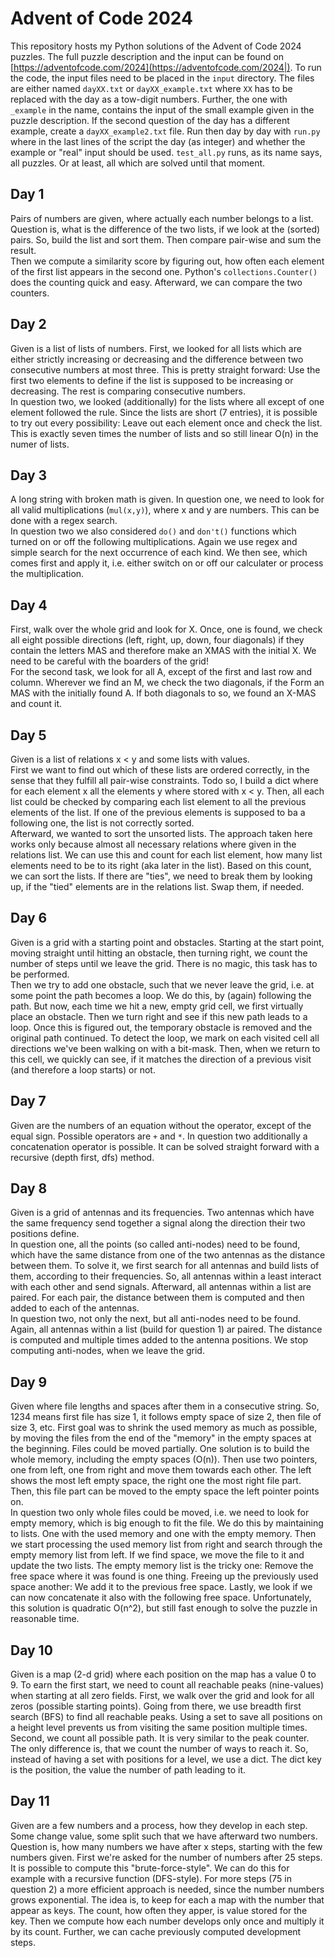 # Advent of Code 2024

This repository hosts my Python solutions of the Advent of Code 2024 puzzles.
The full puzzle description and the input can be found on [https://adventofcode.com/2024](https://adventofcode.com/2024|).
To run the code, the input files need to be placed in the `input` directory.
The files are either named `dayXX.txt` or `dayXX_example.txt` 
where  `XX` has to be replaced with the day as a tow-digit numbers.
Further, the one with `_example` in the name, contains the input of the small example given in the puzzle description.
If the second question of the day has a different example, create a `dayXX_example2.txt` file.
Run then day by day with `run.py` 
where in the last lines of the script the day (as integer) and whether the example or "real" input should be used.
`test_all.py` runs, as its name says, all puzzles.
Or at least, all which are solved until that moment.

## Day 1

Pairs of numbers are given, where actually each number belongs to a list.
Question is, what is the difference of the two lists, if we look at the (sorted) pairs.
So, build the list and sort them.
Then compare pair-wise and sum the result.
\
Then we compute a similarity score by figuring out, how often each element of the first list appears in the second one.
Python's `collections.Counter()` does the counting quick and easy.
Afterward, we can compare the two counters.

## Day 2

Given is a list of lists of numbers.
First, we looked for all lists which are either strictly increasing or decreasing and 
the difference between two consecutive numbers at most three.
This is pretty straight forward:
Use the first two elements to define if the list is supposed to be increasing or decreasing.
The rest is comparing consecutive numbers.
\
In question two, we looked (additionally) for the lists where all except of one element followed the rule.
Since the lists are short (7 entries), it is possible to try out every possibility:
Leave out each element once and check the list.
This is exactly seven times the number of lists and so still linear O(n) in the numer of lists.

## Day 3

A long string with broken math is given.
In question one, we need to look for all valid multiplications (`mul(x,y)`), where x and y are numbers.
This can be done with a regex search.
\
In question two we also considered `do()` and `don't()` functions which turned on or off the following multiplications.
Again we use regex and simple search for the next occurrence of each kind.
We then see, which comes first and apply it, i.e. either switch on or off our calculater or process the multiplication.

## Day 4

First, walk over the whole grid and look for X.
Once, one is found, we check all eight possible directions (left, right, up, down, four diagonals)
if they contain the letters MAS and therefore make an XMAS with the initial X.
We need to be careful with the boarders of the grid!
\
For the second task, we look for all A, except of the first and last row and column.
Wherever we find an M, we check the two diagonals, if the Form an MAS with the initially found A.
If both diagonals to so, we found an X-MAS and count it.

## Day 5

Given is a list of relations x < y and some lists with values.
\
First we want to find out which of these lists are ordered correctly, 
in the sense that they fulfill all pair-wise constraints.
Todo so, I build a dict where for each element x all the elements y where stored with x < y.
Then, all each list could be checked by comparing each list element to all the previous elements of the list.
If one of the previous elements is supposed to ba a following one, the list is not correctly sorted.
\
Afterward, we wanted to sort the unsorted lists.
The approach taken here works only because almost all necessary relations where given in the relations list.
We can use this and count for each list element, how many list elements need to be to its right (aka later in the list).
Based on this count, we can sort the lists.
If there are "ties", we need to break them by looking up, if the "tied" elements are in the relations list.
Swap them, if needed.

## Day 6

Given is a grid with a starting point and obstacles.
Starting at the start point, moving straight until hitting an obstacle, then turning right, 
we count the number of steps until we leave the grid.
There is no magic, this task has to be performed. 
\
Then we try to add one obstacle, such that we never leave the grid, i.e. at some point the path becomes a loop.
We do this, by (again) following the path.
But now, each time we hit a new, empty grid cell, we first virtually place an obstacle.
Then we turn right and see if this new path leads to a loop.
Once this is figured out, the temporary obstacle is removed and the original path continued.
To detect the loop, we mark on each visited cell all directions we've been walking on with a bit-mask.
Then, when we return to this cell, we quickly can see, if it matches the direction of a previous visit 
(and therefore a loop starts) or not.

## Day 7

Given are the numbers of an equation without the operator, except of the equal sign.
Possible operators are `+` and `*`.
In question two additionally a concatenation operator is possible.
It can be solved straight forward with a recursive (depth first, dfs) method.

## Day 8

Given is a grid of antennas and its frequencies.
Two antennas which have the same frequency send together a signal along the direction their two positions define. \
In question one, all the points (so called anti-nodes) need to be found, 
which have the same distance from one of the two antennas as the distance between them.
To solve it, we first search for all antennas and build lists of them, according to their frequencies.
So, all antennas within a least interact with each other and send signals.
Afterward, all antennas within a list are paired.
For each pair, the distance between them is computed and then added to each of the antennas.
\
In question two, not only the next, but all anti-nodes need to be found.
Again, all antennas within a list (build for question 1) ar paired.
The distance is computed and multiple times added to the antenna positions.
We stop computing anti-nodes, when we leave the grid.

## Day 9

Given where file lengths and spaces after them in a consecutive string.
So, 1234 means first file has size 1, it follows empty space of size 2, then file of size 3, etc.
First goal was to shrink the used memory as much as possible, 
by moving the files from the end of the "memory" in the empty spaces at the beginning.
Files could be moved partially.
One solution is to build the whole memory, including the empty spaces (O(n)).
Then use two pointers, one from left, one from right and move them towards each other.
The left shows the most left empty space, the right one the most right file part.
Then, this file part can be moved to the empty space the left pointer points on.
\
In question two only whole files could be moved,
i.e. we need to look for empty memory, which is big enough to fit the file.
We do this by maintaining to lists.
One with the used memory and one with the empty memory.
Then we start processing the used memory list from right and search through the empty memory list from left.
If we find space, we move the file to it and update the two lists.
The empty memory list is the tricky one: Remove the free space where it was found is one thing.
Freeing up the previously used space another: We add it to the previous free space.
Lastly, we look if we can now concatenate it also with the following free space.
Unfortunately, this solution is quadratic O(n^2), but still fast enough to solve the puzzle in reasonable time.

## Day 10

Given is a map (2-d grid) where each position on the map has a value 0 to 9.
To earn the first start, we need to count all reachable peaks (nine-values) when starting at all zero fields.
First, we walk over the grid and look for all zeros (possible starting points).
Going from there, we use breadth first search (BFS) to find all reachable peaks.
Using a set to save all positions on a height level prevents us from visiting the same position multiple times.
\
Second, we count all possible path.
It is very similar to the peak counter.
The only difference is, that we count the number of ways to reach it.
So, instead of having a set with positions for a level, we use a dict.
The dict key is the position, the value the number of path leading to it.

## Day 11

Given are a few numbers and a process, how they develop in each step.
Some change value, some split such that we have afterward two numbers.
Question is, how many numbers we have after x steps, starting with the few numbers given.
First we're asked for the number of numbers after 25 steps.
It is possible to compute this "brute-force-style".
We can do this for example with a recursive function (DFS-style).
For more steps (75 in question 2) a more efficient approach is needed, since the number numbers grows exponential.
The idea is, to keep for each a map with the number that appear as keys.
The count, how often they apper, is value stored for the key.
Then we compute how each number develops only once and multiply it by its count.
Further, we can cache previously computed development steps.


